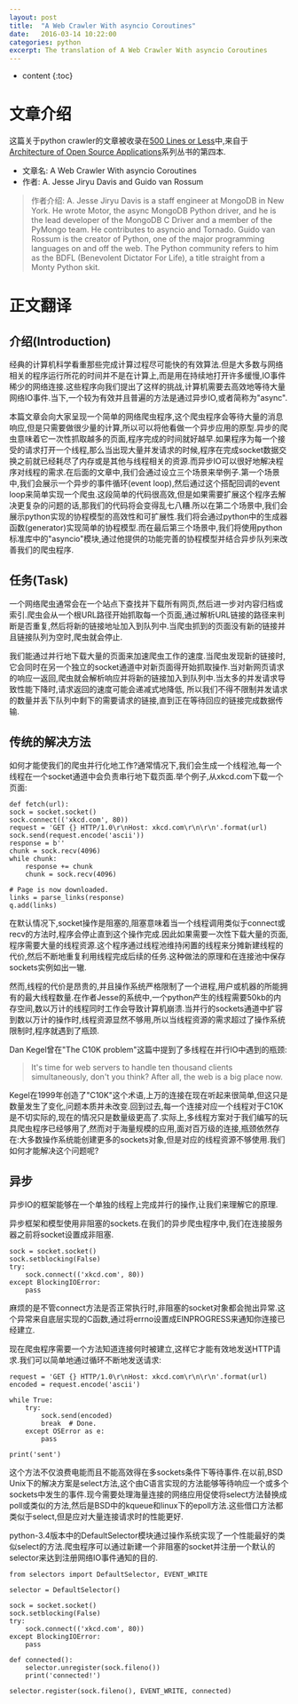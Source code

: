 ```yaml
---
layout: post
title:  "A Web Crawler With asyncio Coroutines"
date:   2016-03-14 10:22:00
categories: python
excerpt: The translation of A Web Crawler With asyncio Coroutines
---
```


* content
{:toc}

# 文章介绍

这篇关于python crawler的文章被收录在[500 Lines or Less](http://aosabook.org/en/500L/a-web-crawler-with-asyncio-coroutines.html)中,来自于[Architecture of Open Source Applications](http://aosabook.org/en/index.html)系列丛书的第四本.

- 文章名: A Web Crawler With asyncio Coroutines
- 作者: A. Jesse Jiryu Davis and Guido van Rossum

> 作者介绍:
        A. Jesse Jiryu Davis is a staff engineer at MongoDB in New York. He wrote Motor, the async MongoDB Python driver, and he is the lead developer of the MongoDB C Driver and a member of the PyMongo team. He contributes to asyncio and Tornado.
        Guido van Rossum is the creator of Python, one of the major programming languages on and off the web. The Python community refers to him as the BDFL (Benevolent Dictator For Life), a title straight from a Monty Python skit.


# 正文翻译

## 介绍(Introduction)

经典的计算机科学看重那些完成计算过程尽可能快的有效算法.但是大多数与网络相关的程序运行所花的时间并不是在计算上,而是用在持续地打开许多缓慢,IO事件稀少的网络连接.这些程序向我们提出了这样的挑战,计算机需要去高效地等待大量网络IO事件.当下,一个较为有效并且普遍的方法是通过异步IO,或者简称为"async".

本篇文章会向大家呈现一个简单的网络爬虫程序,这个爬虫程序会等待大量的消息响应,但是只需要做很少量的计算,所以可以将他看做一个异步应用的原型.异步的爬虫意味着它一次性抓取越多的页面,程序完成的时间就好越早.如果程序为每一个接受的请求打开一个线程,那么当出现大量并发请求的时候,程序在完成socket数据交换之前就已经耗尽了内存或是其他与线程相关的资源.而异步IO可以很好地解决程序对线程的需求.在后面的文章中,我们会通过设立三个场景来举例子.第一个场景中,我们会展示一个异步的事件循环(event loop),然后通过这个搭配回调的event loop来简单实现一个爬虫.这段简单的代码很高效,但是如果需要扩展这个程序去解决更复杂的问题的话,那我们的代码将会变得乱七八糟.所以在第二个场景中,我们会展示python实现的协程模型的高效性和可扩展性.我们将会通过python中的生成器函数(generator)实现简单的协程模型.而在最后第三个场景中,我们将使用python标准库中的"asyncio"模块,通过他提供的功能完善的协程模型并结合异步队列来改善我们的爬虫程序.

## 任务(Task)

一个网络爬虫通常会在一个站点下查找并下载所有网页,然后进一步对内容归档或索引.爬虫会从一个根URL路径开始抓取每一个页面,通过解析URL链接的路径来判断是否重复,然后将新的链接地址加入到队列中.当爬虫抓到的页面没有新的链接并且链接队列为空时,爬虫就会停止.

我们能通过并行地下载大量的页面来加速爬虫工作的速度.当爬虫发现新的链接时,它会同时在另一个独立的socket通道中对新页面得开始抓取操作.当对新网页请求的响应一返回,爬虫就会解析响应并将新的链接加入到队列中.当太多的并发请求导致性能下降时,请求返回的速度可能会递减式地降低,
所以我们不得不限制并发请求的数量并丢下队列中剩下的需要请求的链接,直到正在等待回应的链接完成数据传输.

## 传统的解决方法

如何才能使我们的爬虫并行化地工作?通常情况下,我们会生成一个线程池,每一个线程在一个socket通道中会负责串行地下载页面.举个例子,从xkcd.com下载一个页面:

    def fetch(url):
    sock = socket.socket()
    sock.connect(('xkcd.com', 80))
    request = 'GET {} HTTP/1.0\r\nHost: xkcd.com\r\n\r\n'.format(url)
    sock.send(request.encode('ascii'))
    response = b''
    chunk = sock.recv(4096)
    while chunk:
        response += chunk
        chunk = sock.recv(4096)

    # Page is now downloaded.
    links = parse_links(response)
    q.add(links)

在默认情况下,socket操作是阻塞的,阻塞意味着当一个线程调用类似于connect或recv的方法时,程序会停止直到这个操作完成.因此如果需要一次性下载大量的页面,程序需要大量的线程资源.这个程序通过线程池维持闲置的线程来分摊新建线程的代价,然后不断地重复利用线程完成后续的任务.这种做法的原理和在连接池中保存sockets实例如出一辙.

然而,线程的代价是昂贵的,并且操作系统严格限制了一个进程,用户或机器的所能拥有的最大线程数量.在作者Jesse的系统中,一个python产生的线程需要50kb的内存空间,数以万计的线程同时工作会导致计算机崩溃.当并行的sockets通道中扩容到数以万计的操作时,线程资源显然不够用,所以当线程资源的需求超过了操作系统限制时,程序就遇到了瓶颈.

Dan Kegel曾在"The C10K problem"这篇中提到了多线程在并行IO中遇到的瓶颈:

>  It's time for web servers to handle ten thousand clients simultaneously, don't you think? After all, the web is a big place now.

Kegel在1999年创造了"C10K"这个术语,上万的连接在现在听起来很简单,但这只是数量发生了变化,问题本质并未改变.回到过去,每一个连接对应一个线程对于C10K是不切实际的,现在的情况只是数量级更高了.实际上,多线程方案对于我们编写的玩具爬虫程序已经够用了,然而对于海量规模的应用,面对百万级的连接,瓶颈依然存在:大多数操作系统能创建更多的sockets对象,但是对应的线程资源不够使用.我们如何才能解决这个问题呢?

## 异步

异步IO的框架能够在一个单独的线程上完成并行的操作,让我们来理解它的原理.

异步框架和模型使用非阻塞的sockets.在我们的异步爬虫程序中,我们在连接服务器之前将socket设置成非阻塞.

    sock = socket.socket()
    sock.setblocking(False)
    try:
        sock.connect(('xkcd.com', 80))
    except BlockingIOError:
        pass

麻烦的是不管connect方法是否正常执行时,非阻塞的socket对象都会抛出异常.这个异常来自底层实现的C函数,通过将errno设置成EINPROGRESS来通知你连接已经建立.

现在爬虫程序需要一个方法知道连接何时被建立,这样它才能有效地发送HTTP请求.我们可以简单地通过循环不断地发送请求:

    request = 'GET {} HTTP/1.0\r\nHost: xkcd.com\r\n\r\n'.format(url)
    encoded = request.encode('ascii')

    while True:
        try:
            sock.send(encoded)
            break  # Done.
        except OSError as e:
            pass

    print('sent')

这个方法不仅浪费电能而且不能高效得在多sockets条件下等待事件.在以前,BSD Unix下的解决方案是select方法,这个由C语言实现的方法能够等待响应一个或多个sockets中发生的事件.现今需要处理海量连接的网络应用促使将select方法替换成poll或类似的方法,然后是BSD中的kqueue和linux下的epoll方法.这些借口方法都类似于select,但是应对大量连接请求时的性能更好.

python-3.4版本中的DefaultSelector模块通过操作系统实现了一个性能最好的类似select的方法.爬虫程序可以通过新建一个非阻塞的socket并注册一个默认的selector来达到注册网络IO事件通知的目的.

    from selectors import DefaultSelector, EVENT_WRITE

    selector = DefaultSelector()

    sock = socket.socket()
    sock.setblocking(False)
    try:
        sock.connect(('xkcd.com', 80))
    except BlockingIOError:
        pass

    def connected():
        selector.unregister(sock.fileno())
        print('connected!')

    selector.register(sock.fileno(), EVENT_WRITE, connected)




